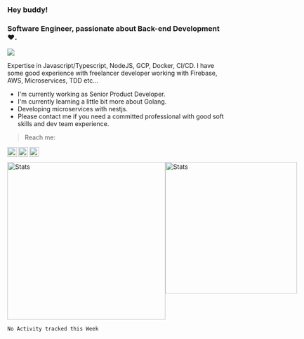 ### Hey buddy!

### Software Engineer, passionate about Back-end Development :heart:.
<img src="https://img.shields.io/github/followers/bertbr?style=social"/>

Expertise in Javascript/Typescript, NodeJS, GCP, Docker, CI/CD. I have some good experience with freelancer developer working with Firebase, AWS, Microservices, TDD etc...

- I'm currently working as Senior Product Developer.
- I'm currently learning a little bit more about Golang.
- Developing microservices with nestjs.
- Please contact me if you need a committed professional with good soft skills and dev team experience.

> Reach me:
<a href="https://www.linkedin.com/in/viniciusmvn">
  <img align="left" alt="My LinkdeIn" width="22px" src="https://www.svgrepo.com/show/138936/linkedin.svg" />
</a>
<a href="mailto:viniciusmvn@pm.me">
  <img align="left" alt="Mail me" width="22px" src="https://www.svgrepo.com/show/145950/email.svg" />
</a>
<a href="https://t.me/bertinnn">
  <img align="left" alt="My Telegram" width="22px" src="https://www.svgrepo.com/show/354443/telegram.svg" />
</a>

<br />
<br />
<div style="display: flex">
<img alt="Stats" src="https://github-readme-stats.vercel.app/api?username=bertbr&theme=dracula&show_icons=true&count_private=true" width="360" />
<img alt="Stats" src="https://github-readme-stats.vercel.app/api/top-langs/?username=bertbr&layout=compact&theme=dracula" width="300"/>
</div>

<!--START_SECTION:waka-->
```text
No Activity tracked this Week
```
<!--END_SECTION:waka-->
